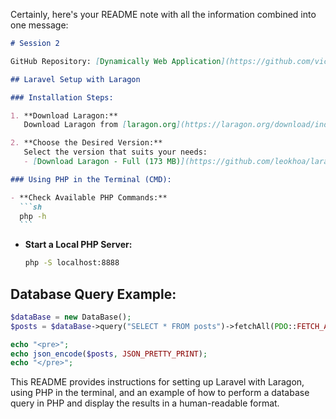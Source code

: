 Certainly, here's your README note with all the information combined into one message:

````markdown
# Session 2

GitHub Repository: [Dynamically Web Application](https://github.com/victor90braz/dinamically-web-application)

## Laravel Setup with Laragon

### Installation Steps:

1. **Download Laragon:**
   Download Laragon from [laragon.org](https://laragon.org/download/index.html).

2. **Choose the Desired Version:**
   Select the version that suits your needs:
   - [Download Laragon - Full (173 MB)](https://github.com/leokhoa/laragon/releases/download/6.0.0/laragon-wamp.exe)

### Using PHP in the Terminal (CMD):

- **Check Available PHP Commands:**
  ```sh
  php -h
  ```
````

- **Start a Local PHP Server:**
  ```sh
  php -S localhost:8888
  ```

## Database Query Example:

```php
$dataBase = new DataBase();
$posts = $dataBase->query("SELECT * FROM posts")->fetchAll(PDO::FETCH_ASSOC);

echo "<pre>";
echo json_encode($posts, JSON_PRETTY_PRINT);
echo "</pre>";
```

This README provides instructions for setting up Laravel with Laragon, using PHP in the terminal, and an example of how to perform a database query in PHP and display the results in a human-readable format.
